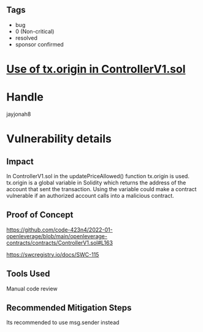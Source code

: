 ## Tags

- bug
- 0 (Non-critical)
- resolved
- sponsor confirmed

# [Use of tx.origin in ControllerV1.sol](https://github.com/code-423n4/2022-01-openleverage-findings/issues/60) 

# Handle

jayjonah8


# Vulnerability details

## Impact
In ControllerV1.sol in the updatePriceAllowed() function tx.origin is used.  tx.origin is a global variable in Solidity which returns the address of the account that sent the transaction. Using the variable could make a contract vulnerable if an authorized account calls into a malicious contract.

## Proof of Concept
https://github.com/code-423n4/2022-01-openleverage/blob/main/openleverage-contracts/contracts/ControllerV1.sol#L163

https://swcregistry.io/docs/SWC-115

## Tools Used
Manual code review 

## Recommended Mitigation Steps
Its recommended to use msg.sender instead

